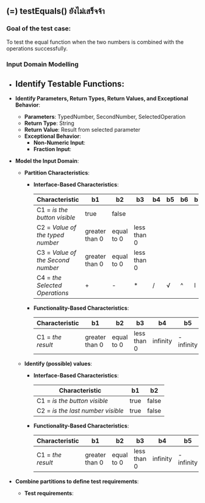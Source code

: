 ## (=) testEquals() ยังไม่เสร็จจ้า

### Goal of the test case:
To test the equal function when the two numbers is combined with the operations successfully.

### Input Domain Modelling
- **Identify Testable Functions**: 
  - 

- **Identify Parameters, Return Types, Return Values, and Exceptional Behavior**:
  - **Parameters**: TypedNumber, SecondNumber, SelectedOperation
  - **Return Type**: String
  - **Return Value**: Result from selected parameter
  - **Exceptional Behavior**: 
    - **Non-Numeric Input**: 
    - **Fraction Input**: 

- **Model the Input Domain**:

  - **Partition Characteristics**:

    - **Interface-Based Characteristics**:
    
      | **Characteristic**                           |**b1**        | **b2**     |   **b3**    | **b4**   |  **b5** |  **b6** |  **b7** |  **b8** |
      |----------------------------------------------|--------------|------------|-------------|----------|---------|---------|---------|---------|
      | C1 = *is the button visible*                 |true          | false      |             |          |         |         |         |         |
      | C2 = *Value of the typed number*             |greater than 0| equal to 0 | less than 0 |          |         |         |         |         |
      | C3 = *Value of the Second number*            |greater than 0| equal to 0 | less than 0 |          |         |         |         |         |
      | C4 = *the Selected Operations*               |+             |-           |*            |/         |√        |^        |l        |%        |


    - **Functionality-Based Characteristics**:
    
      | **Characteristic** |    **b1**    |   **b2**   |   **b3**   | **b4**   |    **b5**   |  **b6** |
      |--------------------|--------------|------------|------------|----------|-------------|---------|
      | C1 = *the result*| greater than 0  | equal to 0 | less than 0 | infinity | -infinity | NaN     |

  - **Identify (possible) values**:
    
    - **Interface-Based Characteristics**:
    
    
      | **Characteristic**                 |**b1**| **b2**| 
      |------------------------------------|------|-------|
      | C1 = *is the button visible*       | true | false | 
      | C2 = *is the last number visible*  | true | false | 

    - **Functionality-Based Characteristics**:
    
    
      | **Characteristic** |    **b1**    |   **b2**   |   **b3**   | **b4**   |    **b5**   |  **b6** |
      |--------------------|--------------|------------|------------|----------|-------------|---------|
      | C1 = *the result*| greater than 0  | equal to 0 | less than 0 | infinity | -infinity | NaN     |

- **Combine partitions to define test requirements**:
  - **Test requirements**: 
